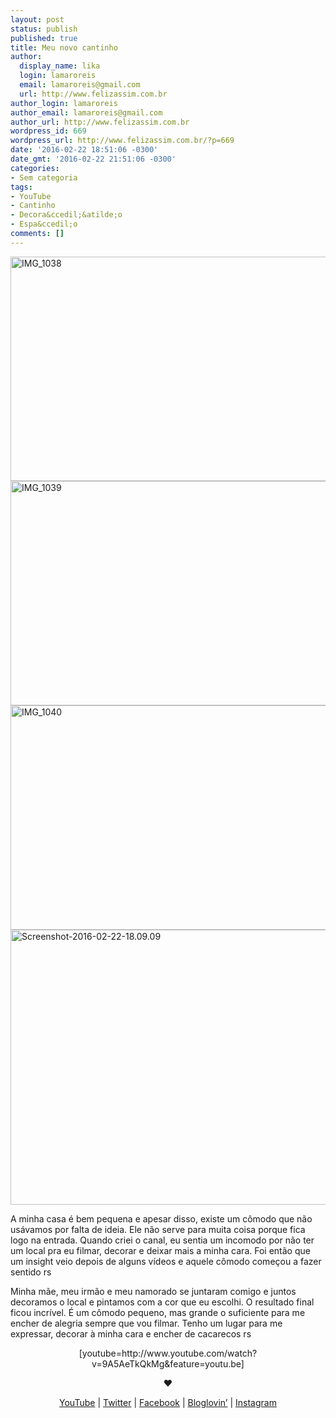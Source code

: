 ```yaml
---
layout: post
status: publish
published: true
title: Meu novo cantinho
author:
  display_name: lika
  login: lamaroreis
  email: lamaroreis@gmail.com
  url: http://www.felizassim.com.br
author_login: lamaroreis
author_email: lamaroreis@gmail.com
author_url: http://www.felizassim.com.br
wordpress_id: 669
wordpress_url: http://www.felizassim.com.br/?p=669
date: '2016-02-22 18:51:06 -0300'
date_gmt: '2016-02-22 21:51:06 -0300'
categories:
- Sem categoria
tags:
- YouTube
- Cantinho
- Decora&ccedil;&atilde;o
- Espa&ccedil;o
comments: []
---
```

<p><a href="http://www.felizassim.com.br/wp-content/uploads/2016/02/IMG_1038.jpg"><img class="aligncenter size-large wp-image-670" src="http://www.felizassim.com.br/wp-content/uploads/2016/02/IMG_1038-1024x575.jpg" alt="IMG_1038" width="640" height="359" /></a> <a href="http://www.felizassim.com.br/wp-content/uploads/2016/02/IMG_1039.jpg"><img class="aligncenter size-large wp-image-671" src="http://www.felizassim.com.br/wp-content/uploads/2016/02/IMG_1039-1024x575.jpg" alt="IMG_1039" width="640" height="359" /></a> <a href="http://www.felizassim.com.br/wp-content/uploads/2016/02/IMG_1040.jpg"><img class="aligncenter size-large wp-image-672" src="http://www.felizassim.com.br/wp-content/uploads/2016/02/IMG_1040-1024x575.jpg" alt="IMG_1040" width="640" height="359" /></a><a href="http://www.felizassim.com.br/wp-content/uploads/2016/02/Screenshot-2016-02-22-18.09.09.jpg"><img class="aligncenter size-large wp-image-673" src="http://www.felizassim.com.br/wp-content/uploads/2016/02/Screenshot-2016-02-22-18.09.09-1024x704.jpg" alt="Screenshot-2016-02-22-18.09.09" width="640" height="440" /></a></p>
<p>A minha casa &eacute; bem pequena e apesar disso, existe um c&ocirc;modo que n&atilde;o us&aacute;vamos por falta de ideia. Ele n&atilde;o serve para muita coisa porque fica logo na entrada. Quando criei o canal, eu sentia um incomodo por n&atilde;o ter um local pra eu filmar, decorar e deixar mais a minha cara. Foi ent&atilde;o que um insight veio depois de alguns v&iacute;deos e aquele c&ocirc;modo come&ccedil;ou a fazer sentido rs</p>
<p>Minha m&atilde;e, meu irm&atilde;o e meu namorado se juntaram comigo e juntos decoramos o local e pintamos com a cor que eu escolhi. O resultado final ficou incr&iacute;vel. &Eacute; um c&ocirc;modo pequeno, mas grande o suficiente para me encher de alegria sempre que vou filmar. Tenho um lugar para me expressar, decorar &agrave; minha cara e encher de cacarecos rs</p>
<p style="text-align: center;">[youtube=http://www.youtube.com/watch?v=9A5AeTkQkMg&amp;feature=youtu.be]</p></p>
<p style="text-align: center;"><b>&hearts;</b></p></p>
<p style="text-align: center;"><a href="https://www.youtube.com/channel/UCTk3xkOSzWzf8Ba-wJN8jDA">YouTube</a> |&nbsp;<a href="https://twitter.com/lettiicee">Twitter</a>&nbsp;|&nbsp;<a href="http://www.facebook.com/blogfelizassim">Facebook</a>&nbsp;|&nbsp;<a href="https://www.bloglovin.com/blogs/feliz-assim-14224049">Bloglovin&rsquo;</a>&nbsp;|&nbsp;<a href="http://instagram.com/lettiicee">Instagram</a></p><br />
&nbsp;</p>
